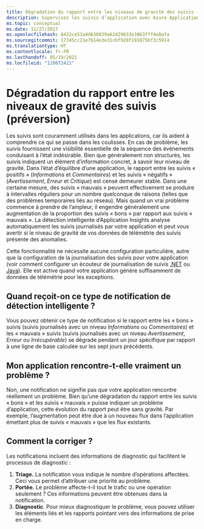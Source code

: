 ```yaml
---
title: Dégradation du rapport entre les niveaux de gravité des suivis - Azure Application Insights
description: Supervisez les suivis d’application avec Azure Application Insights afin de déterminer si les données de télémétrie du suivi présentent des anomalies à l’aide de la détection intelligente.
ms.topic: conceptual
ms.date: 11/27/2017
ms.openlocfilehash: 8432ce53a4d630839a62d29833e3863fff4e8afa
ms.sourcegitcommit: 17345cc21e7b14e3e31cbf920f191875bf3c5914
ms.translationtype: HT
ms.contentlocale: fr-FR
ms.lasthandoff: 05/19/2021
ms.locfileid: "110072421"
---
```

# <a name="degradation-in-trace-severity-ratio-preview"></a>Dégradation du rapport entre les niveaux de gravité des suivis (préversion)

Les suivis sont couramment utilisés dans les applications, car ils aident à comprendre ce qui se passe dans les coulisses. En cas de problème, les suivis fournissent une visibilité essentielle de la séquence des événements conduisant à l’état indésirable. Bien que généralement non structurés, les suivis indiquent un élément d’information concret, à savoir leur niveau de gravité. Dans l’état d’équilibre d’une application, le rapport entre les suivis « positifs » (*Informations* et *Commentaires*) et les suivis « négatifs » (*Avertissement*, *Erreur* et *Critique*) est censé demeurer stable. Dans une certaine mesure, des suivis « mauvais » peuvent effectivement se produire à intervalles réguliers pour un nombre quelconque de raisons (telles que des problèmes temporaires liés au réseau). Mais quand un vrai problème commence à prendre de l’ampleur, il engendre généralement une augmentation de la proportion des suivis « bons » par rapport aux suivis « mauvais ». La détection intelligente d’Application Insights analyse automatiquement les suivis journalisés par votre application et peut vous avertir si le niveau de gravité de vos données de télémétrie des suivis présente des anomalies.

Cette fonctionnalité ne nécessite aucune configuration particulière, autre que la configuration de la journalisation des suivis pour votre application (voir comment configurer un écouteur de journalisation de suivis [.NET](./asp-net-trace-logs.md) ou [Java](java-2x-trace-logs.md)). Elle est active quand votre application génère suffisamment de données de télémétrie pour les exceptions.

## <a name="when-would-i-get-this-type-of-smart-detection-notification"></a>Quand reçoit-on ce type de notification de détection intelligente ?
Vous pouvez obtenir ce type de notification si le rapport entre les « bons » suivis (suivis journalisés avec un niveau *Informations* ou *Commentaires*) et les « mauvais » suivis (suivis journalisés avec un niveau *Avertissement*, *Erreur* ou *Irrécupérable*) se dégrade pendant un jour spécifique par rapport à une ligne de base calculée sur les sept jours précédents.

## <a name="does-my-app-definitely-have-a-problem"></a>Mon application rencontre-t-elle vraiment un problème ?
Non, une notification ne signifie pas que votre application rencontre réellement un problème. Bien qu’une dégradation du rapport entre les suivis « bons » et les suivis « mauvais » puisse indiquer un problème d’application, cette évolution du rapport peut être sans gravité. Par exemple, l’augmentation peut être due à un nouveau flux dans l’application émettant plus de suivis « mauvais » que les flux existants.

## <a name="how-do-i-fix-it"></a>Comment la corriger ?
Les notifications incluent des informations de diagnostic qui facilitent le processus de diagnostic :
1. **Triage.** La notification vous indique le nombre d’opérations affectées. Ceci vous permet d’attribuer une priorité au problème.
2. **Portée.** Le problème affecte-t-il tout le trafic ou une opération seulement ? Ces informations peuvent être obtenues dans la notification.
3. **Diagnostic**. Pour mieux diagnostiquer le problème, vous pouvez utiliser les éléments liés et les rapports pointant vers des informations de prise en charge.
